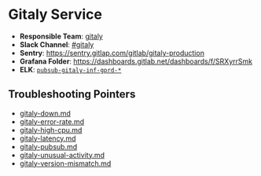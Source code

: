 <!-- MARKER: do not edit this section directly. Edit services/service-mappings.yml then run scripts/generate-docs -->
#  Gitaly Service

* **Responsible Team**: [gitaly](https://about.gitlab.com/handbook/engineering/dev-backend/gitaly/)
* **Slack Channel**: [#gitaly](https://gitlab.slack.com/archives/production/gitaly)
* **Sentry**: https://sentry.gitlap.com/gitlab/gitaly-production
* **Grafana Folder**: https://dashboards.gitlab.net/dashboards/f/SRXyrrSmk
* **ELK**: [`pubsub-gitaly-inf-gprd-*`](https://log.gitlab.net/goto/4f0bd7f08b264e7de970bb0cc9530f9d)

## Troubleshooting Pointers

* [gitaly-down.md](gitaly-down.md)
* [gitaly-error-rate.md](gitaly-error-rate.md)
* [gitaly-high-cpu.md](gitaly-high-cpu.md)
* [gitaly-latency.md](gitaly-latency.md)
* [gitaly-pubsub.md](gitaly-pubsub.md)
* [gitaly-unusual-activity.md](gitaly-unusual-activity.md)
* [gitaly-version-mismatch.md](gitaly-version-mismatch.md)

<!-- END_MARKER -->
